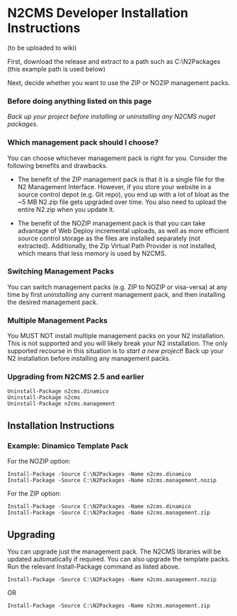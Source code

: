# N2CMS Developer Installation Instructions
(to be uploaded to wiki)
 
First, download the release and extract to a path such as C:\N2Packages (this example path is used below)

Next, decide whether you want to use the ZIP or NOZIP management packs. 

### Before doing anything listed on this page
*Back up your project before installing or uninstalling any N2CMS nuget packages*.

### Which management pack should I choose? 

You can choose whichever management pack is right for you. Consider the following benefits and drawbacks.

* The benefit of the ZIP management pack is that it is a single file for the N2 Management Interface. However, if you store your website in a source control depot (e.g. Git repo), you end up with a lot of bloat as the ~5 MB N2.zip file gets upgraded over time. You also need to upload the entire N2.zip when you update it. 

* The benefit of the NOZIP management pack is that you can take advantage of Web Deploy incremental uploads, as well as more efficient source control storage as the files are installed separately (not extracted). Additionally, the Zip Virtual Path Provider is not installed, which means that less memory is used by N2CMS. 


### Switching Management Packs
You can switch management packs (e.g. ZIP to NOZIP or visa-versa) at any time by first *uninstalling* any current management pack, and then installing the desired management pack. 

### Multiple Management Packs
You MUST NOT install multiple management packs on your N2 installation. This is not supported and you will likely break your N2 installation. The only supported recourse in this situation is to *start a new project*! Back up your N2 installation before installing any management packs.

### Upgrading from N2CMS 2.5 and earlier


```
Uninstall-Package n2cms.dinamico
Uninstall-Package n2cms
Uninstall-Package n2cms.management
```

## Installation Instructions 

### Example: Dinamico Template Pack

For the NOZIP option: 
```
Install-Package -Source C:\N2Packages -Name n2cms.dinamico
Install-Package -Source C:\N2Packages -Name n2cms.management.nozip
```

For the ZIP option: 
```
Install-Package -Source C:\N2Packages -Name n2cms.dinamico
Install-Package -Source C:\N2Packages -Name n2cms.management.zip
```

## Upgrading
You can upgrade just the management pack. The N2CMS libraries will be updated 
automatically if required. You can also upgrade the template packs. Run the relevant
Install-Package command as listed above. 

```
Install-Package -Source C:\N2Packages -Name n2cms.management.nozip
```
OR
```
Install-Package -Source C:\N2Packages -Name n2cms.management.zip
```
